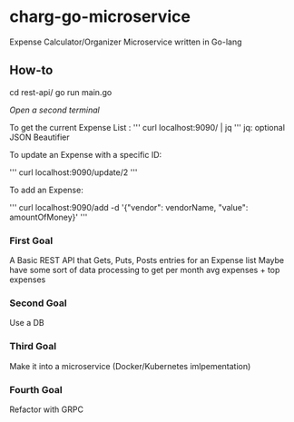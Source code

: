 # charg-go-microservice
Expense Calculator/Organizer Microservice written in Go-lang


## How-to

cd rest-api/
go run main.go


*Open a second terminal*

To get the current Expense List :
''' 
curl localhost:9090/ | jq 
'''
jq: optional JSON Beautifier


To update an Expense with a specific ID:

'''
curl localhost:9090/update/2
'''


To add an Expense:

'''
curl localhost:9090/add -d '{"vendor": vendorName, "value": amountOfMoney}'
'''

### First Goal 

A Basic REST API that Gets, Puts, Posts entries for an Expense list
Maybe have some sort of data processing to get per month avg expenses + top expenses

### Second Goal

Use a DB

### Third Goal 

Make it into a microservice (Docker/Kubernetes imlpementation)

### Fourth Goal

Refactor with GRPC